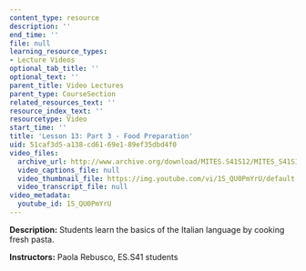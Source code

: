 ```yaml
---
content_type: resource
description: ''
end_time: ''
file: null
learning_resource_types:
- Lecture Videos
optional_tab_title: ''
optional_text: ''
parent_title: Video Lectures
parent_type: CourseSection
related_resources_text: ''
resource_index_text: ''
resourcetype: Video
start_time: ''
title: 'Lesson 13: Part 3 - Food Preparation'
uid: 51caf3d5-a138-cd61-69e1-89ef35dbd4f0
video_files:
  archive_url: http://www.archive.org/download/MITES.S41S12/MITES_S41S12_Lesson13_Part3_300k.mp4
  video_captions_file: null
  video_thumbnail_file: https://img.youtube.com/vi/1S_QU0PmYrU/default.jpg
  video_transcript_file: null
video_metadata:
  youtube_id: 1S_QU0PmYrU
---
```


**Description:** Students learn the basics of the Italian language by cooking fresh pasta.

**Instructors:** Paola Rebusco, ES.S41 students